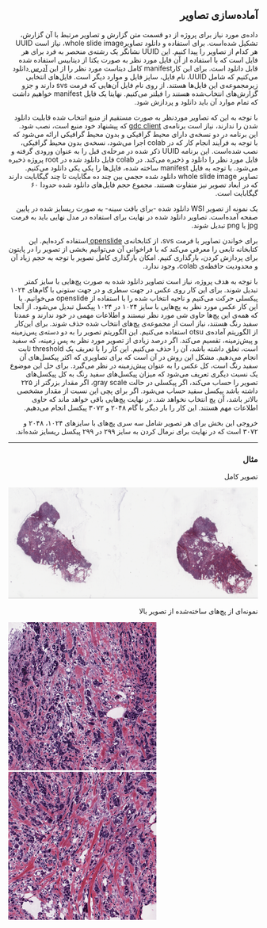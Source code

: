 <h2 dir="rtl"> آماده‌سازی تصاویر </h2>

<p dir="rtl">
داده‌ی مورد نیاز برای پروژه از دو قسمت متن گزارش و تصاویر مرتبط با آن گزارش، تشکیل شده‌است. برای استفاده و دانلود تصاویرwhole slide image، نیاز است UUID هر کدام از تصاویر را پیدا کنیم. این UUID نشانگر یک رشته‌ی منحصر به فرد برای هر فایل است که با استفاده از آن فایل مورد نظر به صورت یکتا از دیتابیس استفاده شده قابل دانلود است. برای این کارmanifest   کامل دیتاست مورد نظر را از این <a href="https://portal.gdc.cancer.gov/projects/TCGA-BRCA"> آدرس </a> دانلود می‌کنیم که شامل UUID، نام فایل، سایز فایل و موارد دیگر است. فایل‌های انتخابی زیرمجموعه‌ی این فایل‌ها هستند. از روی نام فایل آن‌هایی که فرمت svs دارند و جزو گزارش‌های انتخاب‌شده هستند را فیلتر می‌کنیم. نهایتا یک فایل manifest خواهیم داشت که تمام موارد آن باید دانلود و پردازش شود.</p>



<p dir="rtl">
با توجه به این ‌که تصاویر موردنظر به صورت مستقیم از منبع انتخاب شده قابلیت دانلود شدن را ندارند، نیاز است برنامه‌ی  <a href="https://github.com/NCI-GDC/gdc-client">gdc client</a> که پیشنهاد خود منبع است، نصب شود. این برنامه در دو نسخه‌ی دارای محیط گرافیکی و بدون محیط گرافیکی ارائه می‌شود که با توجه به فرآیند انجام کار که در colab اجرا می‌شود، نسخه‌ی بدون محیط گرافیکی، نصب شده‌است. این برنامه UUID ذکر شده در مرحله‌ی قبل را به عنوان ورودی گرفته و فایل مورد نظر را دانلود و ذخیره می‌کند. در colab فایل دانلود شده در root پروژه ذخیره می‌شود. با توجه به فایل manifest ساخته شده، فایل‌ها را یکی یکی دانلود می‌کنیم. تصاویر whole slide image دانلود شده حجمی بین چند ده مگابایت تا چند گیگابایت دارند که در ابعاد تصویر نیز متفاوت هستند. مجموع حجم فایل‌های دانلود شده حدودا ۶۰ گیگابایت است.
</p>

<p dir="rtl">
یک نمونه از تصویر WSI دانلود شده -برای بافت سینه- به صورت ریسایز شده در پایین صفحه آمده‌است. تصاویر دانلود شده در نهایت برای استفاده در مدل نهایی باید به فرمت jpg یا png تبدیل شوند. 
</p>

<p dir="rtl">
برای خواندن تصاویر با فرمت svs، از کتابخانه‌ی <a href="https://github.com/openslide/openslide-python">openslide </a>  استفاده کرده‌ایم. این کتابخانه تابعی را معرفی می‌کند که با فراخوانی آن می‌توانیم بخشی از تصویر را در پایتون برای پردازش کردن، بارگذاری کنیم. امکان بارگذاری کامل تصویر با توجه به حجم زیاد آن و محدودیت حافظه‌ی colab، وجود ندارد. 
</p>


<p dir="rtl">
با توجه به هدف پروژه، نیاز است تصاویر دانلود شده به صورت پچ‌هایی با سایز کمتر تبدیل شوند. برای این کار روی عکس در جهت سطری و در جهت ستونی با گام‌های ۱۰۲۴ پیکسلی حرکت می‌کنیم و ناحیه انتخاب شده را با استفاده از openslide می‌خوانیم. با این کار عکس مورد نظر به پچ‌هایی با سایز ۱۰۲۴ در ۱۰۲۴ پیکسل تبدیل می‌شود. از آنجا که همه‌ی این پچ‌ها حاوی شی‌ مورد نظر نیستند و اطلاعات مهمی در خود ندارند و عمدتا سفید رنگ هستند، نیاز است از مجموعه‌ی پچ‌های انتخاب شده حذف شوند. برای این‌کار از الگوریتم آماده‌ی otsu استفاده می‌کنیم. این الگوریتم تصویر را به دو دسته‌ی پس‌زمینه و پیش‌زمینه، تقسیم می‌کند. اگر درصد زیادی از تصویر مورد نظر به پس زمینه، که سفید است، تعلق داشته باشد، آن را حذف می‌کنیم. این کار را با تعریف یک threshold ثابت انجام می‌دهیم. مشکل این روش در آن است که برای تصاویری که اکثر پیکسل‌های آن سفید رنگ است، کل عکس را به عنوان پیش‌زمینه در نظر می‌گیرد. برای حل این موضوع یک نسبت دیگری تعریف می‌شود که میزان پیکسل‌های سفید رنگ به کل پیکسل‌های تصویر را حساب می‌کند، اگر پیکسلی در حالت gray scale، اگر مقدار بزرگتر از ۲۲۵ داشته باشد پیکسل سفید حساب می‌شود. اگر برای پچی این نسبت از مقدار مشخصی بالاتر باشد، آن پچ انتخاب نخواهد شد. در نهایت پچ‌هایی باقی خواهد ماند که حاوی اطلاعات مهم هستند. این کار را بار دیگر با گام ۲۰۴۸ و ۳۰۷۲ پیکسل انجام می‌دهیم. 
</p>

<p dir="rtl">
خروجی این بخش برای هر تصویر شامل سه سری پچ‌های با سایزهای ۱۰۲۴، ۲۰۴۸ و ۳۰۷۲ ‌است که در نهایت برای نرمال کردن به سایز ۲۹۹ در ۲۹۹ پیکسل ریسایز شده‌اند.
</p>

<hr>
<h3 dir="rtl">مثال</h3>
<p dir="rtl"> تصویر کامل </p>
<img src="../data-example/main.png" />

<br/>
<p dir="rtl">نمونه‌ای از پچ‌های ساخته‌شده از تصویر بالا</p>
<img src="../data-example/6644_12788.png" />
<br />
<img src="../data-example/6644_15860.png" />
